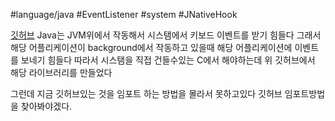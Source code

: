 #language/java  #EventListener #system #JNativeHook

[깃허브](https://github.com/kwhat/jnativehook)
Java는 JVM위에서 작동해서 시스탬에서 키보드 이벤트를 받기 힘들다 그래서 해당 어플리케이션이  background에서 작동하고 있을때 해당 어플리케이션에 이벤트를 보네기 힘들다 따라서 시스탬을 직접 건들수있는 C에서 해야하는데 위 깃허브에서
해당 라이브러리를 만들었다

그런데 지금 깃허브있는 것을 임포트 하는 방법을 몰라서 못하고있다
깃허브 임포트방법을 찾아봐야겠다.

